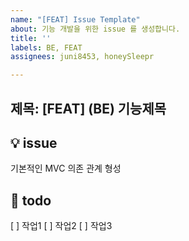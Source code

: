 ```yaml
---
name: "[FEAT] Issue Template"
about: 기능 개발을 위한 issue 를 생성합니다.
title: ''
labels: BE, FEAT
assignees: juni8453, honeySleepr

---
```


제목: [FEAT] (BE) 기능제목
---

## 💡 issue
기본적인 MVC 의존 관계 형성

## 📝 todo
[ ] 작업1
[ ] 작업2
[ ] 작업3
